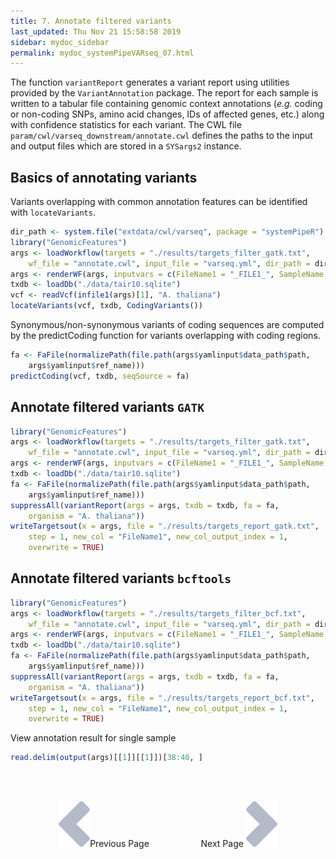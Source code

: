 ```yaml
---
title: 7. Annotate filtered variants
last_updated: Thu Nov 21 15:58:58 2019
sidebar: mydoc_sidebar
permalink: mydoc_systemPipeVARseq_07.html
---
```


The function `variantReport` generates a variant report using
utilities provided by the `VariantAnnotation` package. The report for
each sample is written to a tabular file containing genomic context annotations
(_e.g._ coding or non-coding SNPs, amino acid changes, IDs of affected
genes, etc.) along with confidence statistics for each variant. The CWL
file `param/cwl/varseq_downstream/annotate.cwl` defines the paths to the input 
and output files which are stored in a `SYSargs2` instance. 

## Basics of annotating variants

Variants overlapping with common annotation features can be identified with `locateVariants`.

```r
dir_path <- system.file("extdata/cwl/varseq", package = "systemPipeR")
library("GenomicFeatures")
args <- loadWorkflow(targets = "./results/targets_filter_gatk.txt", 
    wf_file = "annotate.cwl", input_file = "varseq.yml", dir_path = dir_path)
args <- renderWF(args, inputvars = c(FileName1 = "_FILE1_", SampleName = "_SampleName_"))
txdb <- loadDb("./data/tair10.sqlite")
vcf <- readVcf(infile1(args)[1], "A. thaliana")
locateVariants(vcf, txdb, CodingVariants())
```

Synonymous/non-synonymous variants of coding sequences are computed by the predictCoding function for variants overlapping with coding regions.


```r
fa <- FaFile(normalizePath(file.path(args$yamlinput$data_path$path, 
    args$yamlinput$ref_name)))
predictCoding(vcf, txdb, seqSource = fa)
```

## Annotate filtered variants `GATK`


```r
library("GenomicFeatures")
args <- loadWorkflow(targets = "./results/targets_filter_gatk.txt", 
    wf_file = "annotate.cwl", input_file = "varseq.yml", dir_path = dir_path)
args <- renderWF(args, inputvars = c(FileName1 = "_FILE1_", SampleName = "_SampleName_"))
txdb <- loadDb("./data/tair10.sqlite")
fa <- FaFile(normalizePath(file.path(args$yamlinput$data_path$path, 
    args$yamlinput$ref_name)))
suppressAll(variantReport(args = args, txdb = txdb, fa = fa, 
    organism = "A. thaliana"))
writeTargetsout(x = args, file = "./results/targets_report_gatk.txt", 
    step = 1, new_col = "FileName1", new_col_output_index = 1, 
    overwrite = TRUE)
```

## Annotate filtered variants `bcftools`


```r
library("GenomicFeatures")
args <- loadWorkflow(targets = "./results/targets_filter_bcf.txt", 
    wf_file = "annotate.cwl", input_file = "varseq.yml", dir_path = dir_path)
args <- renderWF(args, inputvars = c(FileName1 = "_FILE1_", SampleName = "_SampleName_"))
txdb <- loadDb("./data/tair10.sqlite")
fa <- FaFile(normalizePath(file.path(args$yamlinput$data_path$path, 
    args$yamlinput$ref_name)))
suppressAll(variantReport(args = args, txdb = txdb, fa = fa, 
    organism = "A. thaliana"))
writeTargetsout(x = args, file = "./results/targets_report_bcf.txt", 
    step = 1, new_col = "FileName1", new_col_output_index = 1, 
    overwrite = TRUE)
```

View annotation result for single sample

```r
read.delim(output(args)[[1]][[1]])[38:40, ]
```

<br><br><center><a href="mydoc_systemPipeVARseq_06.html"><img src="images/left_arrow.png" alt="Previous page."></a>Previous Page &nbsp; &nbsp; &nbsp; &nbsp; &nbsp; &nbsp; &nbsp; &nbsp; &nbsp; &nbsp; Next Page
<a href="mydoc_systemPipeVARseq_08.html"><img src="images/right_arrow.png" alt="Next page."></a></center>
